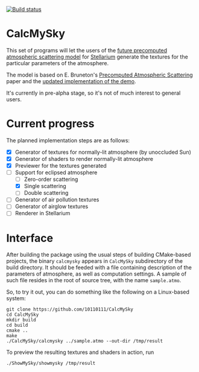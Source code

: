 [![Build status](https://ci.appveyor.com/api/projects/status/vtrtpjxk08xp6ba6/branch/master?svg=true)](https://ci.appveyor.com/project/10110111/CalcMySky)

# CalcMySky

This set of programs will let the users of the [future precomputed atmospheric scattering model](https://github.com/Stellarium/stellarium/issues/624) for [Stellarium](https://github.com/Stellarium/stellarium) generate the textures for the particular parameters of the atmosphere.

The model is based on E. Bruneton's [Precomputed Atmospheric Scattering](https://hal.inria.fr/inria-00288758/en) paper and the [updated implementation of the demo](https://ebruneton.github.io/precomputed_atmospheric_scattering).

It's currently in pre-alpha stage, so it's not of much interest to general users.

# Current progress

The planned implementation steps are as follows:

 - [x] Generator of textures for normally-lit atmosphere (by unoccluded Sun)
 - [x] Generator of shaders to render normally-lit atmosphere
 - [x] Previewer for the textures generated
 - [ ] Support for eclipsed atmosphere
   - [ ] Zero-order scattering
   - [x] Single scattering
   - [ ] Double scattering
 - [ ] Generator of air pollution textures
 - [ ] Generator of airglow textures
 - [ ] Renderer in Stellarium

# Interface

After building the package using the usual steps of building CMake-based projects, the binary `calcmysky` appears in `CalcMySky` subdirectory of the build directory. It should be feeded with a file containing description of the parameters of atmosphere, as well as computation settings. A sample of such file resides in the root of source tree, with the name `sample.atmo`.

So, to try it out, you can do something like the following on a Linux-based system:

```
git clone https://github.com/10110111/CalcMySky
cd CalcMySky
mkdir build
cd build
cmake ..
make
./CalcMySky/calcmysky ../sample.atmo --out-dir /tmp/result
```
To preview the resulting textures and shaders in action, run
```
./ShowMySky/showmysky /tmp/result
```
